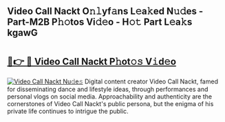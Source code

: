 ## Video Call Nackt O𝚗𝚕yf𝚊ns L𝚎a𝚔ed N𝚞𝚍es - Part-M2B P𝚑𝚘tos Vi𝚍𝚎o - H𝚘𝚝 Part L𝚎a𝚔s kgawG

# <h2><a href="http://kfbpfb.oniu.top/?m=Video+Call+Nackt">🔗👉 🔴 Video Call Nackt P𝚑ot𝚘𝚜 V𝚒d𝚎o</a></h2>

[![Video Call Nackt Nu𝚍e𝚜](https://i.imgur.com/0qMVB7G.gif)](http://kfbpfb.oniu.top/?m=Video+Call+Nackt)
Digital content creator Video Call Nackt, famed for disseminating dance and lifestyle ideas, through performances and personal vlogs on social media. Approachability and authenticity are the cornerstones of Video Call Nackt's public persona, but the enigma of his private life continues to intrigue the public.  
